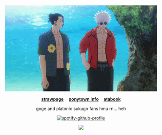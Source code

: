 <p align="center"><img src=https://github.com/zyvism/weepwop/blob/main/gogemybeloved.gif>
  
<p align="center"><b><a href="https://seamsquire.straw.page">strawpage</a> ‎ ‎‎ ‎‎ ‎‎ <a href="https://rentry.co/gonatsuu">ponytown info</a> ‎ ‎‎ ‎‎ ‎‎ <a href="https://getou.atabook.org">atabook</a></b>
<p align="center"> goge and platonic sukugo fans hmu rn... heh

<div align="center"> 

[![spotify-github-profile](https://spotify-github-profile.kittinanx.com/api/view?uid=252hl5un6vede7zfg68sn7jbd&cover_image=true&theme=natemoo-re&show_offline=true&background_color=121212&interchange=false&bar_color=949494&bar_color_cover=false)](https://github.com/kittinan/spotify-github-profile)

<p align="center"><img src=https://github.com/zyvism/weepwop/blob/main/platonicsukugomybeloved.gif>
